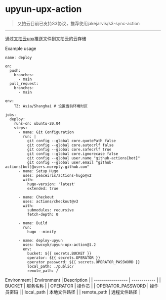 # upyun-upx-action
> 又拍云目前已支持S3协议，推荐使用jakejarvis/s3-sync-action
------
通过[又拍云upx](https://github.com/upyun/upx)推送文件到又拍云的云存储

Example usage

```
name: deploy

on:
  push:
    branches:
      - main
  pull_request:
    branches:
      - main

env:
    TZ: Asia/Shanghai # 设置当前环境时区

jobs:
  deploy:
    runs-on: ubuntu-20.04
    steps:
      - name: Git Configuration
        run: |
          git config --global core.quotePath false
          git config --global core.autocrlf false
          git config --global core.safecrlf true
          git config --global core.ignorecase false
          git config --global user.name "github-actions[bot]"
          git config --global user.email "github-actions[bot]@users.noreply.github.com"
      - name: Setup Hugo
        uses: peaceiris/actions-hugo@v2
        with:
          hugo-version: 'latest'
          extended: true
          
      - name: Checkout
        uses: actions/checkout@v3
        with:
          submodules: recursive
          fetch-depth: 0
          
      - name: Build
        run:
          hugo --minify
          
      - name: deploy-upyun
        uses: bwcxyk/upyun-upx-action@1.2
        env:
          bucket: ${{ secrets.BUCKET }}
          operator: ${{ secrets.OPERATOR }}
          operator_password: ${{ secrets.OPERATOR_PASSWORD }}
          local_path: ./public/
          remote_path: /
```
Environment
| Environment       | Description  |
| ----------------- | ------------ |
| BUCKET            | 服务名称     |
| OPERATOR          | 操作员       |
| OPERATOR_PASSWORD | 操作员密码   |
| local_path        | 本地文件路径 |
| remote_path       | 远程文件路径 |

